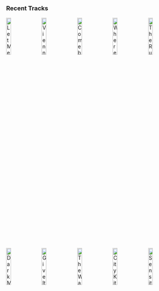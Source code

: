 ### Recent Tracks
[<img src='https://lastfm.freetls.fastly.net/i/u/300x300/18da7d53712da680cca2e6a1d97a3677.png' width='16%' height='16%' alt='Let Me Go (with Alesso, Florida Georgia Line & watt)'>](https://www.last.fm/music/hailee%2bsteinfeld/_/let%2bme%2bgo%2b%2528with%2balesso%252c%2bflorida%2bgeorgia%2bline%2b%2526%2bwatt%2529)&nbsp;&nbsp;&nbsp;&nbsp;[<img src='https://lastfm.freetls.fastly.net/i/u/300x300/124d18bbd0eb42f8941431733c5e8783.png' width='16%' height='16%' alt='Vienna'>](https://www.last.fm/music/billy%2bjoel/_/vienna)&nbsp;&nbsp;&nbsp;&nbsp;[<img src='https://lastfm.freetls.fastly.net/i/u/300x300/f588ccc90b4c41c4c1db098af2ebec33.png' width='16%' height='16%' alt='Comeback Kid (Thats My Dog)'>](https://www.last.fm/music/brett%2bdennen/_/comeback%2bkid%2b%2528that%2527s%2bmy%2bdog%2529)&nbsp;&nbsp;&nbsp;&nbsp;[<img src='https://lastfm.freetls.fastly.net/i/u/300x300/bfda210c05a74f6eb528d3f96b4952dd.png' width='16%' height='16%' alt='Where You Are'>](https://www.last.fm/music/coquinio/_/where%2byou%2bare)&nbsp;&nbsp;&nbsp;&nbsp;[<img src='https://lastfm.freetls.fastly.net/i/u/300x300/7b16934ff72a31750013bfa3111f79a2.png' width='16%' height='16%' alt='The Rules'>](https://www.last.fm/music/dave%2bmonks/_/the%2brules)&nbsp;&nbsp;&nbsp;&nbsp;<br>[<img src='https://lastfm.freetls.fastly.net/i/u/300x300/a271fbaaaa024a1dca49a5b7aeb23166.png' width='16%' height='16%' alt='Dark Matter'>](https://www.last.fm/music/andrew%2bbelle/_/dark%2bmatter)&nbsp;&nbsp;&nbsp;&nbsp;[<img src='https://lastfm.freetls.fastly.net/i/u/300x300/fd6d89ed66e359c8c41adcf00204ed3a.png' width='16%' height='16%' alt='Give It Up'>](https://www.last.fm/music/george%2btaylor/_/give%2bit%2bup)&nbsp;&nbsp;&nbsp;&nbsp;[<img src='https://lastfm.freetls.fastly.net/i/u/300x300/accb1e554ea0afbac1fcc02a7413ed87.png' width='16%' height='16%' alt='The Way It Is'>](https://www.last.fm/music/bruce%2bhornsby/_/the%2bway%2bit%2bis)&nbsp;&nbsp;&nbsp;&nbsp;[<img src='https://lastfm.freetls.fastly.net/i/u/300x300/3c0e6f6eaebee1e663132d5b534c1d6c.png' width='16%' height='16%' alt='City Kitty'>](https://www.last.fm/music/french%2bcassettes/_/city%2bkitty)&nbsp;&nbsp;&nbsp;&nbsp;[<img src='https://lastfm.freetls.fastly.net/i/u/300x300/7a96825e6521ae0606851a324df98a5b.png' width='16%' height='16%' alt='Sensitive'>](https://www.last.fm/music/serena%2bisioma/_/sensitive)&nbsp;&nbsp;&nbsp;&nbsp;<br>
